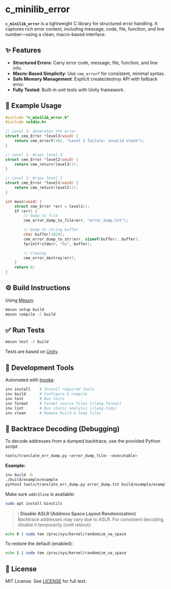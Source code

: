 # c_minilib_error

**`c_minilib_error`** is a lightweight C library for structured error handling. It captures rich error context, including message, code, file, function, and line number—using a clean, macro-based interface.

## ✨ Features

- **Structured Errors**: Carry error code, message, file, function, and line info.
- **Macro-Based Simplicity**: Use `cme_errorf` for consistent, minimal syntax.
- **Safe Memory Management**: Explicit create/destroy API with fallback error.
- **Fully Tested**: Built-in unit tests with Unity framework.

## 🧠 Example Usage

```c
#include "c_minilib_error.h"
#include <stdio.h>

// Level 3: Generates the error
struct cme_Error *level3(void) {
    return cme_errorf(101, "Level 3 failure: invalid state");
}

// Level 2: Wraps level 3
struct cme_Error *level2(void) {
    return cme_return(level3());
}

// Level 1: Wraps level 2
struct cme_Error *level1(void) {
    return cme_return(level2());
}

int main(void) {
    struct cme_Error *err = level1();
    if (err) {
        // Dump to file
        cme_error_dump_to_file(err, "error_dump.txt");

        // Dump to string buffer
        char buffer[1024];
        cme_error_dump_to_str(err, sizeof(buffer), buffer);
        fprintf(stderr, "%s", buffer);

        // Cleanup
        cme_error_destroy(err);
    }
    return 0;
}
```

## ⚙️ Build Instructions

Using [Meson](https://mesonbuild.com/):

```sh
meson setup build
meson compile -C build
```

## ✅ Run Tests

```sh
meson test -C build
```

Tests are based on [Unity](https://www.throwtheswitch.org/unity).

## 🧰 Development Tools

Automated with [Invoke](https://www.pyinvoke.org/):

```sh
inv install    # Install required tools
inv build      # Configure & compile
inv test       # Run tests
inv format     # Format source files (clang-format)
inv lint       # Run static analysis (clang-tidy)
inv clean      # Remove build & temp files
```

## 🧪 Backtrace Decoding (Debugging)

To decode addresses from a dumped backtrace, use the provided Python script:

```bash
tools/translate_err_dump.py <error_dump_file> <executable>
```

**Example:**

```bash
inv build -b
./build/example/example
python3 tools/translate_err_dump.py error_dump.txt build/example/example
```

Make sure `addr2line` is available:

```bash
sudo apt install binutils
```

> ℹ️ **Disable ASLR (Address Space Layout Randomization)**  
Backtrace addresses may vary due to ASLR. For consistent decoding, disable it temporarily (until reboot):

```bash
echo 0 | sudo tee /proc/sys/kernel/randomize_va_space
```

To restore the default (enabled):

```bash
echo 2 | sudo tee /proc/sys/kernel/randomize_va_space
```

## 📄 License

MIT License. See [LICENSE](LICENSE) for full text.

